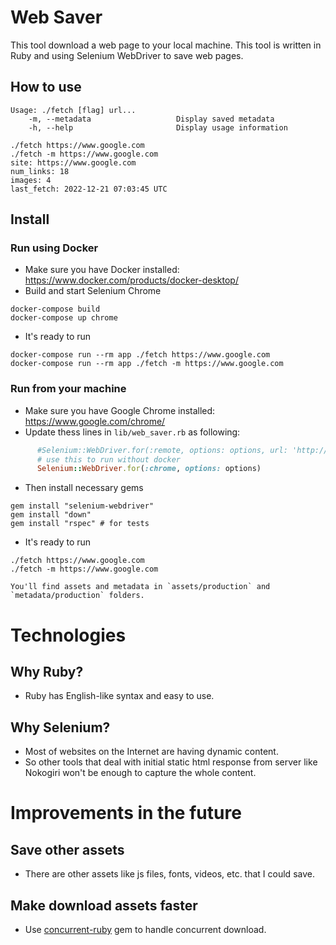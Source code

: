 # Web Saver
This tool download a web page to your local machine. This tool is written in Ruby and using Selenium WebDriver to save web pages.

## How to use
```
Usage: ./fetch [flag] url...
    -m, --metadata                   Display saved metadata
    -h, --help                       Display usage information

./fetch https://www.google.com
./fetch -m https://www.google.com
site: https://www.google.com
num_links: 18
images: 4
last_fetch: 2022-12-21 07:03:45 UTC
```
## Install
### Run using Docker
- Make sure you have Docker installed: https://www.docker.com/products/docker-desktop/
- Build and start Selenium Chrome
```
docker-compose build
docker-compose up chrome
```
- It's ready to run
```
docker-compose run --rm app ./fetch https://www.google.com
docker-compose run --rm app ./fetch -m https://www.google.com
```

### Run from your machine
- Make sure you have Google Chrome installed: https://www.google.com/chrome/
- Update thess lines in `lib/web_saver.rb` as following:
```ruby
      #Selenium::WebDriver.for(:remote, options: options, url: 'http://chrome:4444/wd/hub')
      # use this to run without docker
      Selenium::WebDriver.for(:chrome, options: options)
```
- Then install necessary gems
```
gem install "selenium-webdriver"
gem install "down"
gem install "rspec" # for tests
```
- It's ready to run
```
./fetch https://www.google.com
./fetch -m https://www.google.com

You'll find assets and metadata in `assets/production` and `metadata/production` folders.
```
# Technologies
## Why Ruby?
- Ruby has English-like syntax and easy to use.
## Why Selenium?
- Most of websites on the Internet are having dynamic content.
- So other tools that deal with initial static html response from server like Nokogiri won't be enough to capture the whole content. 

# Improvements in the future
## Save other assets
- There are other assets like js files, fonts, videos, etc. that I could save.

## Make download assets faster
- Use [concurrent-ruby](https://github.com/ruby-concurrency/concurrent-ruby) gem to handle concurrent download.
